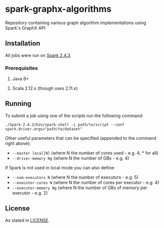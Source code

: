 # spark-graphx-algorithms
Repository containing various graph algorithm implementations using Spark's GraphX API

## Installation

All jobs were run on [Spark 2.4.3](https://spark.apache.org/releases/spark-release-2-4-3.html).

### Prerequisites

1. Java 8+

2. Scala 2.12.x (though uses 2.11.x)

## Running

To submit a job using one of the scripts run the following command:

```
./Spark-2.4.3/bin/spark-shell -i path/to/script --conf spark.driver.args="path/to/dataset"
```

Other useful parameters that can be specified (appended to the command right above):

- `--master local[N]` (where N the number of cores used - e.g. 4, * for all)
- `--driver-memory Ng` (where N the number of GBs - e.g. 4)

If Spark is not used in local mode you can also define:

- `--num-executors N` (where N the number of executors - e.g. 5)
- `--executor-cores N` (where N the number of cores per executor - e.g. 4)
- `--executor-memory Ng` (where N the number of GBs of memory per executor - e.g. 2)

## License

As stated in [LICENSE](https://github.com/pgogousis/spark-graphx-algorithms/blob/master/LICENSE).